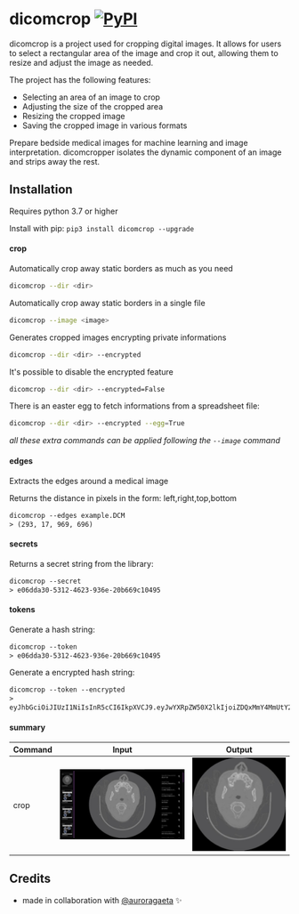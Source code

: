 # dicomcrop [![PyPI](https://img.shields.io/pypi/pyversions/dicomcrop.svg?style=plastic)](https://github.com/falcucci/dicomcrop)

dicomcrop is a project used for cropping digital images. It allows for users to select a rectangular area of the image and crop it out, allowing them to resize and adjust the image as needed.

The project has the following features:

- Selecting an area of an image to crop
- Adjusting the size of the cropped area
- Resizing the cropped image
- Saving the cropped image in various formats

Prepare bedside medical images for machine learning and image interpretation. dicomcropper isolates the dynamic component of an image and strips away the rest.

## Installation

Requires python 3.7 or higher

Install with pip: ```pip3 install dicomcrop --upgrade```


#### crop

Automatically crop away static borders as much as you need
```bash
dicomcrop --dir <dir>
```

Automatically crop away static borders in a single file
```bash
dicomcrop --image <image>
```

Generates cropped images encrypting private informations
```bash
dicomcrop --dir <dir> --encrypted
```

It's possible to disable the encrypted feature

```bash
dicomcrop --dir <dir> --encrypted=False
```

There is an easter egg to fetch informations from a spreadsheet file:

```bash
dicomcrop --dir <dir> --encrypted --egg=True
```

*all these extra commands can be applied following the `--image` command*

#### edges

Extracts the edges around a medical image

Returns the distance in pixels in the form:
left,right,top,bottom

```shell
dicomcrop --edges example.DCM
> (293, 17, 969, 696)
```

#### secrets

Returns a secret string from the library:

```shell
dicomcrop --secret
> e06dda30-5312-4623-936e-20b669c10495
```

#### tokens

Generate a hash string:

```shell
dicomcrop --token
> e06dda30-5312-4623-936e-20b669c10495
```

Generate a encrypted hash string:

```shell
dicomcrop --token --encrypted
> eyJhbGciOiJIUzI1NiIsInR5cCI6IkpXVCJ9.eyJwYXRpZW50X2lkIjoiZDQxMmY4MmUtY2U5Ni00MTg4LWEwZTktNWFmMTIzYTlkMDZlIn0._xhyeXCoaboKH8rqvzKCWa6Zg7ne9bjSHn58c91aLCc
```

#### summary

Command | Input | Output
------- | ----- | ------
crop | ![Input](./examples/sample.jpg) | ![Out](./examples/output.jpg)

## Credits

- made in collaboration with [@auroragaeta](https://github.com/auroragaeta) ✨
